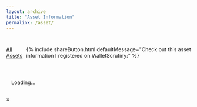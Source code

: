 ```yaml
---
layout: archive
title: "Asset Information"
permalink: /asset/
---
```


<link rel="stylesheet" href="{{ base_path }}/assets/css/verifications.css">

<h2 id="sha256title" style="text-align: center; margin-bottom: 2em;"></h2>

<div style="margin-bottom: 20px; display: flex; align-items: center; gap: 10px;">
  <a href="/assets/" class="btn btn-success">All Assets</a>
  {% include shareButton.html defaultMessage="Check out this asset information I registered on WalletScrutiny:" %}
</div>

<div id="binariesTable"></div>

<div class="explanation-box" style="margin-top: 2em; padding: 1em; border: 1px solid var(--border-color); border-radius: 4px;">
  <p id="explanationText">Loading...</p>
  <div id="registerAssetButton" style="text-align: center; margin-top: 1em; display: none;">
    <a href="" class="btn btn-small btn-success">Register Asset</a>
  </div>
</div>

<div id="verificationModal">
  <span id="closeModal">&times;</span>
  <div id="verificationContent"></div>
</div>

<script src="{{'/dist/verifications.bundle.min.js' | relative_url }}"></script>

<script>
  (async () => {
    document.getElementById('loadingSpinner').style.display = 'block';

    const urlParams = new URLSearchParams(window.location.search);
    const sha256 = DOMPurify.sanitize(urlParams.get('sha256'), purifyConfig);
    document.getElementById('sha256title').innerHTML = sha256;

    const result = await renderAssetsTable({
      htmlElementId: 'binariesTable',
      sha256: sha256,
      hideConfig: {
        sha256: true
      }
    });

    const binariesTable = document.getElementById('binariesTable');
    const explanationText = document.getElementById('explanationText');
    const registerAssetButton = document.getElementById('registerAssetButton');

    if (result?.hasAssets || result?.hasVerifications) {
      binariesTable.style.display = 'block';
      registerAssetButton.style.display = 'none';
      if (result.hasVerifications) {
        explanationText.innerHTML = 'Above is the list of assets found in Nostr with the SHA256 hash provided. You can click on available verifications to view their details.';
      } else {
        explanationText.innerHTML = 'Above is the list of assets found in Nostr with the SHA256 hash provided. No verifications have been made yet. If you\'ve verified this binary by building it from source yourself, you can contribute by creating a new verification to help others verify its authenticity.';
      }
    } else {
      binariesTable.style.display = 'none';
      explanationText.innerHTML = 'No assets were found in Nostr with that SHA256 hash. Do you want to add this asset to Nostr so you or other people can try to verify if it can be built from sources?';
      registerAssetButton.style.display = 'block';
      registerAssetButton.querySelector('a').href = `/new_asset/?sha256=${sha256}`;
    }

    document.getElementById('loadingSpinner').style.display = 'none';
  })();
</script>